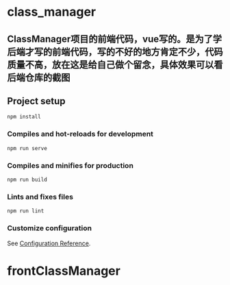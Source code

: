 # class_manager

## ClassManager项目的前端代码，vue写的。是为了学后端才写的前端代码，写的不好的地方肯定不少，代码质量不高，放在这是给自己做个留念，具体效果可以看后端仓库的截图

## Project setup
```
npm install
```

### Compiles and hot-reloads for development
```
npm run serve
```

### Compiles and minifies for production
```
npm run build
```

### Lints and fixes files
```
npm run lint
```

### Customize configuration
See [Configuration Reference](https://cli.vuejs.org/config/).
# frontClassManager
